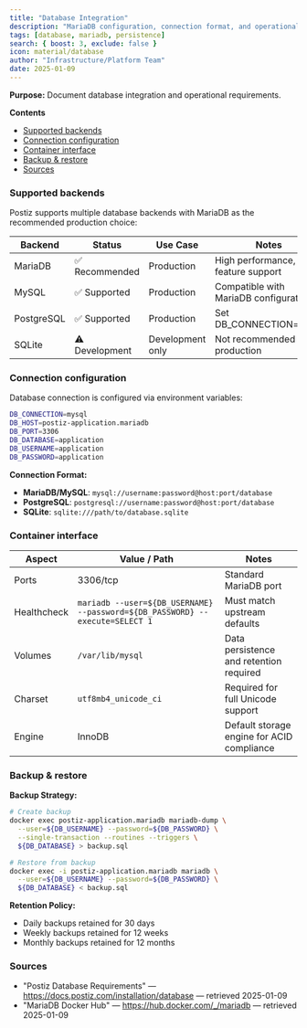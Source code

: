 ```yaml
---
title: "Database Integration"
description: "MariaDB configuration, connection format, and operational requirements."
tags: [database, mariadb, persistence]
search: { boost: 3, exclude: false }
icon: material/database
author: "Infrastructure/Platform Team"
date: 2025-01-09
---
```


**Purpose:** Document database integration and operational requirements.

**Contents**
- [Supported backends](#supported-backends)
- [Connection configuration](#connection-configuration)
- [Container interface](#container-interface)
- [Backup & restore](#backup--restore)
- [Sources](#sources)

### Supported backends
Postiz supports multiple database backends with MariaDB as the recommended production choice:

| Backend | Status | Use Case | Notes |
|---------|--------|----------|-------|
| MariaDB | ✅ Recommended | Production | High performance, full feature support |
| MySQL | ✅ Supported | Production | Compatible with MariaDB configuration |
| PostgreSQL | ✅ Supported | Production | Set DB_CONNECTION=pgsql |
| SQLite | ⚠️ Development | Development only | Not recommended for production |

### Connection configuration
Database connection is configured via environment variables:

```bash
DB_CONNECTION=mysql
DB_HOST=postiz-application.mariadb
DB_PORT=3306
DB_DATABASE=application
DB_USERNAME=application
DB_PASSWORD=application
```

**Connection Format:**
- **MariaDB/MySQL**: `mysql://username:password@host:port/database`
- **PostgreSQL**: `postgresql://username:password@host:port/database`
- **SQLite**: `sqlite:///path/to/database.sqlite`

### Container interface
| Aspect | Value / Path | Notes |
|-------|---------------|-------|
| Ports | 3306/tcp | Standard MariaDB port |
| Healthcheck | `mariadb --user=${DB_USERNAME} --password=${DB_PASSWORD} --execute=SELECT 1` | Must match upstream defaults |
| Volumes | `/var/lib/mysql` | Data persistence and retention required |
| Charset | `utf8mb4_unicode_ci` | Required for full Unicode support |
| Engine | InnoDB | Default storage engine for ACID compliance |

### Backup & restore
**Backup Strategy:**
```bash
# Create backup
docker exec postiz-application.mariadb mariadb-dump \
  --user=${DB_USERNAME} --password=${DB_PASSWORD} \
  --single-transaction --routines --triggers \
  ${DB_DATABASE} > backup.sql

# Restore from backup
docker exec -i postiz-application.mariadb mariadb \
  --user=${DB_USERNAME} --password=${DB_PASSWORD} \
  ${DB_DATABASE} < backup.sql
```

**Retention Policy:**
- Daily backups retained for 30 days
- Weekly backups retained for 12 weeks
- Monthly backups retained for 12 months

### Sources
- "Postiz Database Requirements" — https://docs.postiz.com/installation/database — retrieved 2025-01-09
- "MariaDB Docker Hub" — https://hub.docker.com/_/mariadb — retrieved 2025-01-09

<!-- ai-docs-metadata
{"last_audit":"2025-01-09","fingerprints":{"sources":{"https://docs.postiz.com/installation/database":"sha256:pending","https://hub.docker.com/_/mariadb":"sha256:pending"},"sections":{"database":"sha256:v5w6x7y8"}}}
-->